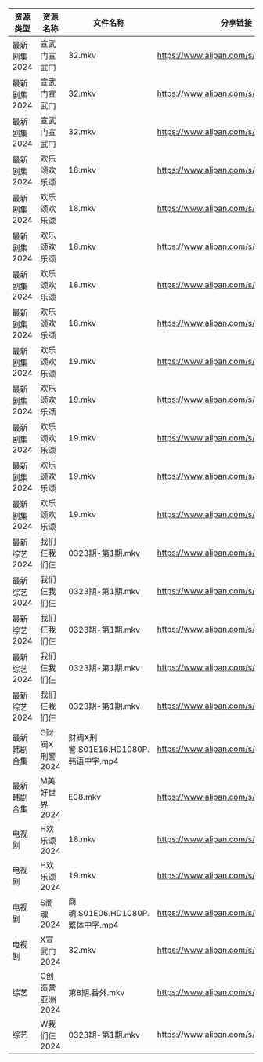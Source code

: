 | 资源类型     | 资源名称       | 文件名称                          | 分享链接                                 | 更新时间                |
| -------- | ---------- | ----------------------------- | ------------------------------------ | ------------------- |
| 最新剧集2024 | 宣武门宣武门     | 32.mkv                        | https://www.alipan.com/s/cHgMm91UCwf | 2024-03-24 00:07:39 |
| 最新剧集2024 | 宣武门宣武门     | 32.mkv                        | https://www.alipan.com/s/cHgMm91UCwf | 2024-03-24 00:08:56 |
| 最新剧集2024 | 宣武门宣武门     | 32.mkv                        | https://www.alipan.com/s/cHgMm91UCwf | 2024-03-24 00:09:38 |
| 最新剧集2024 | 欢乐颂欢乐颂     | 18.mkv                        | https://www.alipan.com/s/BfL6e5wsSZs | 2024-03-24 00:07:46 |
| 最新剧集2024 | 欢乐颂欢乐颂     | 18.mkv                        | https://www.alipan.com/s/BfL6e5wsSZs | 2024-03-24 00:08:23 |
| 最新剧集2024 | 欢乐颂欢乐颂     | 18.mkv                        | https://www.alipan.com/s/BfL6e5wsSZs | 2024-03-24 00:09:03 |
| 最新剧集2024 | 欢乐颂欢乐颂     | 18.mkv                        | https://www.alipan.com/s/BfL6e5wsSZs | 2024-03-24 00:09:45 |
| 最新剧集2024 | 欢乐颂欢乐颂     | 18.mkv                        | https://www.alipan.com/s/BfL6e5wsSZs | 2024-03-24 00:10:31 |
| 最新剧集2024 | 欢乐颂欢乐颂     | 19.mkv                        | https://www.alipan.com/s/BfL6e5wsSZs | 2024-03-24 00:07:46 |
| 最新剧集2024 | 欢乐颂欢乐颂     | 19.mkv                        | https://www.alipan.com/s/BfL6e5wsSZs | 2024-03-24 00:08:23 |
| 最新剧集2024 | 欢乐颂欢乐颂     | 19.mkv                        | https://www.alipan.com/s/BfL6e5wsSZs | 2024-03-24 00:09:03 |
| 最新剧集2024 | 欢乐颂欢乐颂     | 19.mkv                        | https://www.alipan.com/s/BfL6e5wsSZs | 2024-03-24 00:09:44 |
| 最新剧集2024 | 欢乐颂欢乐颂     | 19.mkv                        | https://www.alipan.com/s/BfL6e5wsSZs | 2024-03-24 00:10:31 |
| 最新综艺2024 | 我们仨我们仨     | 0323期-第1期.mkv                 | https://www.alipan.com/s/H2RHjZPEMtN | 2024-03-24 00:08:15 |
| 最新综艺2024 | 我们仨我们仨     | 0323期-第1期.mkv                 | https://www.alipan.com/s/H2RHjZPEMtN | 2024-03-24 00:08:46 |
| 最新综艺2024 | 我们仨我们仨     | 0323期-第1期.mkv                 | https://www.alipan.com/s/H2RHjZPEMtN | 2024-03-24 00:09:25 |
| 最新综艺2024 | 我们仨我们仨     | 0323期-第1期.mkv                 | https://www.alipan.com/s/H2RHjZPEMtN | 2024-03-24 00:10:12 |
| 最新综艺2024 | 我们仨我们仨     | 0323期-第1期.mkv                 | https://www.alipan.com/s/H2RHjZPEMtN | 2024-03-24 00:11:01 |
| 最新韩剧合集   | C财阀X刑警2024 | 财阀X刑警.S01E16.HD1080P.韩语中字.mp4 | https://www.alipan.com/s/RXRu5So38tj | 2024-03-24 00:05:11 |
| 最新韩剧合集   | M美好世界2024  | E08.mkv                       | https://www.alipan.com/s/3hVi9iw3g6N | 2024-03-24 00:05:42 |
| 电视剧      | H欢乐颂2024   | 18.mkv                        | https://www.alipan.com/s/nX7Ep6n3v7t | 2024-03-24 00:05:28 |
| 电视剧      | H欢乐颂2024   | 19.mkv                        | https://www.alipan.com/s/nX7Ep6n3v7t | 2024-03-24 00:05:27 |
| 电视剧      | S商魂2024    | 商魂.S01E06.HD1080P.繁体中字.mp4    | https://www.alipan.com/s/eS1JKAJMMwN | 2024-03-24 00:05:44 |
| 电视剧      | X宣武门2024   | 32.mkv                        | https://www.alipan.com/s/EPjGZid2XD5 | 2024-03-24 00:05:55 |
| 综艺       | C创造营亚洲2024 | 第8期.番外.mkv                    | https://www.alipan.com/s/jpjD5zFeV3H | 2024-03-24 00:06:36 |
| 综艺       | W我们仨2024   | 0323期-第1期.mkv                 | https://www.alipan.com/s/dVYhFcy3TMz | 2024-03-24 00:07:12 |
